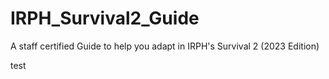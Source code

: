 # IRPH_Survival2_Guide
A staff certified Guide to help you adapt in IRPH's Survival 2 (2023 Edition)

test
